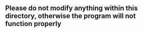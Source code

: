 ## Please do not modify anything within this directory, otherwise the program will not function properly
